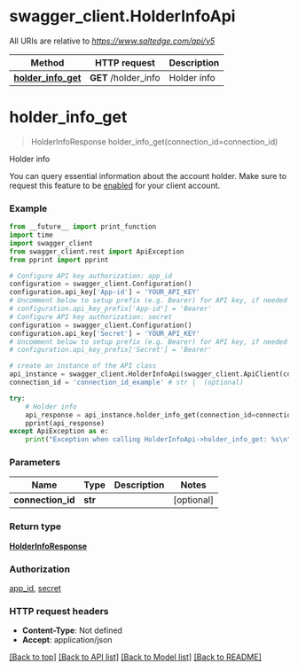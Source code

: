 # swagger_client.HolderInfoApi

All URIs are relative to *https://www.saltedge.com/api/v5*

Method | HTTP request | Description
------------- | ------------- | -------------
[**holder_info_get**](HolderInfoApi.md#holder_info_get) | **GET** /holder_info | Holder info

# **holder_info_get**
> HolderInfoResponse holder_info_get(connection_id=connection_id)

Holder info

You can query essential information about the account holder. Make sure to request this feature to be [enabled](#know_your_customer) for your client account. 

### Example
```python
from __future__ import print_function
import time
import swagger_client
from swagger_client.rest import ApiException
from pprint import pprint

# Configure API key authorization: app_id
configuration = swagger_client.Configuration()
configuration.api_key['App-id'] = 'YOUR_API_KEY'
# Uncomment below to setup prefix (e.g. Bearer) for API key, if needed
# configuration.api_key_prefix['App-id'] = 'Bearer'
# Configure API key authorization: secret
configuration = swagger_client.Configuration()
configuration.api_key['Secret'] = 'YOUR_API_KEY'
# Uncomment below to setup prefix (e.g. Bearer) for API key, if needed
# configuration.api_key_prefix['Secret'] = 'Bearer'

# create an instance of the API class
api_instance = swagger_client.HolderInfoApi(swagger_client.ApiClient(configuration))
connection_id = 'connection_id_example' # str |  (optional)

try:
    # Holder info
    api_response = api_instance.holder_info_get(connection_id=connection_id)
    pprint(api_response)
except ApiException as e:
    print("Exception when calling HolderInfoApi->holder_info_get: %s\n" % e)
```

### Parameters

Name | Type | Description  | Notes
------------- | ------------- | ------------- | -------------
 **connection_id** | **str**|  | [optional] 

### Return type

[**HolderInfoResponse**](HolderInfoResponse.md)

### Authorization

[app_id](../README.md#app_id), [secret](../README.md#secret)

### HTTP request headers

 - **Content-Type**: Not defined
 - **Accept**: application/json

[[Back to top]](#) [[Back to API list]](../README.md#documentation-for-api-endpoints) [[Back to Model list]](../README.md#documentation-for-models) [[Back to README]](../README.md)

